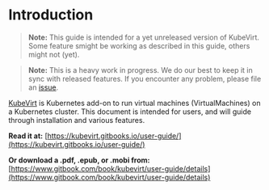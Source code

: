 # Introduction

> **Note:** This guide is intended for a yet unreleased version of KubeVirt. Some feature smight be working as described in this guide, others might not \(yet\).

> **Note:** This is a heavy work in progress. We do our best to keep it in sync with released features. If you encounter any problem, please file an [issue](https://github.com/kubevirt/kubevirt/issues).

[KubeVirt](http://kubevirt.io) is Kubernetes add-on to run virtual machines \(VirtualMachines\) on a Kubernetes cluster. This document is intended for users, and will guide through installation and various features.

**Read it at:** [https://kubevirt.gitbooks.io/user-guide/](https://kubevirt.gitbooks.io/user-guide/)

**Or download a .pdf, .epub, or .mobi from:** [https://www.gitbook.com/book/kubevirt/user-guide/details](https://www.gitbook.com/book/kubevirt/user-guide/details)


